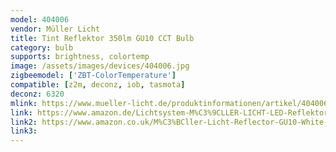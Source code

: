```yaml
---
model: 404006 
vendor: Müller Licht 
title: Tint Reflektor 350lm GU10 CCT Bulb
category: bulb
supports: brightness, colortemp
image: /assets/images/devices/404006.jpg
zigbeemodel: ['ZBT-ColorTemperature']
compatible: [z2m, deconz, iob, tasmota]
deconz: 6320
mlink: https://www.mueller-licht.de/produktinformationen/artikel/404006/
link: https://www.amazon.de/Lichtsystem-M%C3%9CLLER-LICHT-LED-Reflektor-individuelles-Stimmungslicht/dp/B07XBKKYXL
link2: https://www.amazon.co.uk/M%C3%BCller-Licht-Reflector-GU10-White-Compatible-Controllable/dp/B07CSGFRVP
link3: 
---
```





